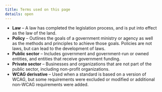 ```yaml
---
title: Terms used on this page
details: open
---
```


* **Law** – A law has completed the legislation process, and is put into effect as the law of the land.
* **Policy** – Outlines the goals of a government ministry or agency as well as the methods and principles to achieve those goals. Policies are not laws, but can lead to the development of laws.
* **Public sector** – Includes government and government-run or owned entities, and entities that receive government funding.
* **Private sector** – Businesses and organizations that are not part of the public sector, including non-profit organizations.
* **WCAG derivative** – Used when a standard is based on a version of WCAG, but some requirements were excluded or modified or additional non-WCAG requirements were added.

